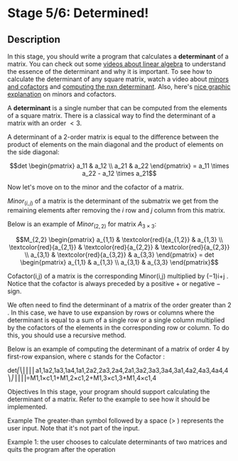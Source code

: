 # Stage 5/6: Determined!
## Description
In this stage, you should write a program that calculates a <b>determinant</b> of a matrix. You can check out some <a href="https://www.youtube.com/playlist?list=PLZHQObOWTQDPD3MizzM2xVFitgF8hE_ab">videos about linear algebra</a> to understand the essence of the determinant and why it is important. To see how to calculate the determinant of any square matrix, watch a video about <a href="https://www.youtube.com/watch?v=KMKd993vG9Q">minors and cofactors</a> and <a href="https://www.youtube.com/watch?v=H9BWRYJNIv4">computing the nxn determinant</a>. Also, here's <a href="https://www.mathsisfun.com/algebra/matrix-determinant.html">nice graphic explanation</a> on minors and cofactors.

A <b>determinant</b> is a single number that can be computed from the elements of a square matrix. There is a classical way to find the determinant of a matrix with an order $<3$.

A determinant of a 2-order matrix is equal to the difference between the product of elements on the main diagonal and the product of elements on the side diagonal:
```math
det
\begin{pmatrix}
a_11 & a_12 \\
a_21 & a_22
\end{pmatrix}
= a_11 \times a_22 - a_12 \times a_21
```
Now let's move on to the minor and the cofactor of a matrix.

$Minor_{(i,j)}$ of a matrix is the determinant of the submatrix we get from the remaining elements after removing the $i$ row and $j$ column from this matrix.

Below is an example of $Minor_{(2,2)}$ for matrix $A_{3 \times 3}$:
```math
M_{2,2}
\begin{pmatrix}
a_{1,1} & \textcolor{red}{a_{1,2}} & a_{1,3} \\
\textcolor{red}{a_{2,1}} & \textcolor{red}{a_{2,2}} & \textcolor{red}{a_{2,3}} \\
a_{3,1} & \textcolor{red}{a_{3,2}} & a_{3,3}
\end{pmatrix}
= det
\begin{pmatrix}
a_{1,1} & a_{1,3} \\
a_{3,1} & a_{3,3}
\end{pmatrix}
```

Cofactor(i,j)
of a matrix is the corresponding Minor(i,j)
multiplied by (−1)i+j
. Notice that the cofactor is always preceded by a positive +
or negative −
sign.

We often need to find the determinant of a matrix of the order greater than 2
. In this case, we have to use expansion by rows or columns where the determinant is equal to a sum of a single row or a single column multiplied by the cofactors of the elements in the corresponding row or column. To do this, you should use a recursive method.

Below is an example of computing the determinant of a matrix of order 4
by first-row expansion, where c
stands for the Cofactor
:

det⎛⎝⎜⎜⎜⎜a1,1a2,1a3,1a4,1a1,2a2,2a3,2a4,2a1,3a2,3a3,3a4,3a1,4a2,4a3,4a4,4⎞⎠⎟⎟⎟⎟=M1,1×c1,1+M1,2×c1,2+M1,3×c1,3+M1,4×c1,4

Objectives
In this stage, your program should support calculating the determinant of a matrix. Refer to the example to see how it should be implemented.

Example
The greater-than symbol followed by a space (> ) represents the user input. Note that it's not part of the input.

Example 1: the user chooses to calculate determinants of two matrices and quits the program after the operation
